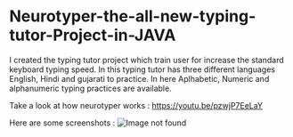 # Neurotyper-the-all-new-typing-tutor-Project-in-JAVA
I created the typing tutor project which train user for increase the standard keyboard typing speed. In this typing tutor has three different languages English, Hindi and gujarati to practice. In here Aplhabetic, Numeric and alphanumeric typing practices are available.

Take a look at how neurotyper works : https://youtu.be/pzwjP7EeLaY

Here are some screenshots : 
![Image not found](https://github.com/VrushankPatel/Neurotyper-the-all-new-typing-tutor-Project-in-JAVA/blob/master/Screenshots/1.png)<br>
